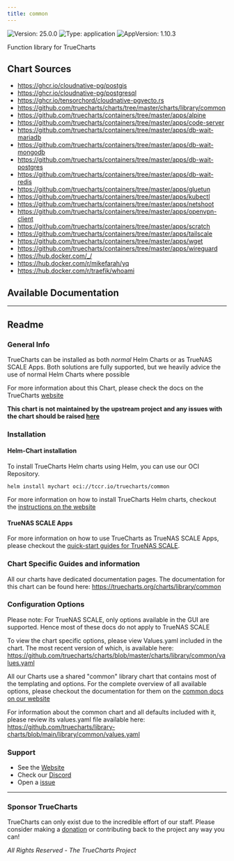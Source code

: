 ```yaml
---
title: common
---
```


![Version: 25.0.0](https://img.shields.io/badge/Version-25.0.0-informational?style=flat-square) ![Type: application](https://img.shields.io/badge/Type-application-informational?style=flat-square) ![AppVersion: 1.10.3](https://img.shields.io/badge/AppVersion-1.10.3-informational?style=flat-square)

Function library for TrueCharts

## Chart Sources

- https://ghcr.io/cloudnative-pg/postgis
- https://ghcr.io/cloudnative-pg/postgresql
- https://ghcr.io/tensorchord/cloudnative-pgvecto.rs
- https://github.com/truecharts/charts/tree/master/charts/library/common
- https://github.com/truecharts/containers/tree/master/apps/alpine
- https://github.com/truecharts/containers/tree/master/apps/code-server
- https://github.com/truecharts/containers/tree/master/apps/db-wait-mariadb
- https://github.com/truecharts/containers/tree/master/apps/db-wait-mongodb
- https://github.com/truecharts/containers/tree/master/apps/db-wait-postgres
- https://github.com/truecharts/containers/tree/master/apps/db-wait-redis
- https://github.com/truecharts/containers/tree/master/apps/gluetun
- https://github.com/truecharts/containers/tree/master/apps/kubectl
- https://github.com/truecharts/containers/tree/master/apps/netshoot
- https://github.com/truecharts/containers/tree/master/apps/openvpn-client
- https://github.com/truecharts/containers/tree/master/apps/scratch
- https://github.com/truecharts/containers/tree/master/apps/tailscale
- https://github.com/truecharts/containers/tree/master/apps/wget
- https://github.com/truecharts/containers/tree/master/apps/wireguard
- https://hub.docker.com/_/
- https://hub.docker.com/r/mikefarah/yq
- https://hub.docker.com/r/traefik/whoami

## Available Documentation



---

## Readme


### General Info

TrueCharts can be installed as both _normal_ Helm Charts or as TrueNAS SCALE Apps.
Both solutions are fully supported, but we heavily advice the use of normal Helm Charts where possible

For more information about this Chart, please check the docs on the TrueCharts [website](https://truecharts.org/charts/library/common)

**This chart is not maintained by the upstream project and any issues with the chart should be raised [here](https://github.com/truecharts/charts/issues/new/choose)**

### Installation

#### Helm-Chart installation

To install TrueCharts Helm charts using Helm, you can use our OCI Repository.

`helm install mychart oci://tccr.io/truecharts/common`

For more information on how to install TrueCharts Helm charts, checkout the [instructions on the website](/guides)


#### TrueNAS SCALE Apps

For more information on how to use TrueCharts as TrueNAS SCALE Apps, please checkout the [quick-start guides for TrueNAS SCALE](/deprecated/scale).

### Chart Specific Guides and information

All our charts have dedicated documentation pages.
The documentation for this chart can be found here:
https://truecharts.org/charts/library/common

### Configuration Options

Please note: For TrueNAS SCALE, only options available in the GUI are supported.
Hence most of these docs do not apply to TrueNAS SCALE

To view the chart specific options, please view Values.yaml included in the chart.
The most recent version of which, is available here: https://github.com/truecharts/charts/blob/master/charts/library/common/values.yaml

All our Charts use a shared "common" library chart that contains most of the templating and options.
For the complete overview of all available options, please checkout the documentation for them on the [common docs on our website](/common)

For information about the common chart and all defaults included with it, please review its values.yaml file available here: https://github.com/truecharts/library-charts/blob/main/library/common/values.yaml

### Support

- See the [Website](https://truecharts.org)
- Check our [Discord](https://discord.gg/tVsPTHWTtr)
- Open a [issue](https://github.com/truecharts/charts/issues/new/choose)

---

### Sponsor TrueCharts

TrueCharts can only exist due to the incredible effort of our staff.
Please consider making a [donation](/general/sponsor) or contributing back to the project any way you can!

_All Rights Reserved - The TrueCharts Project_

